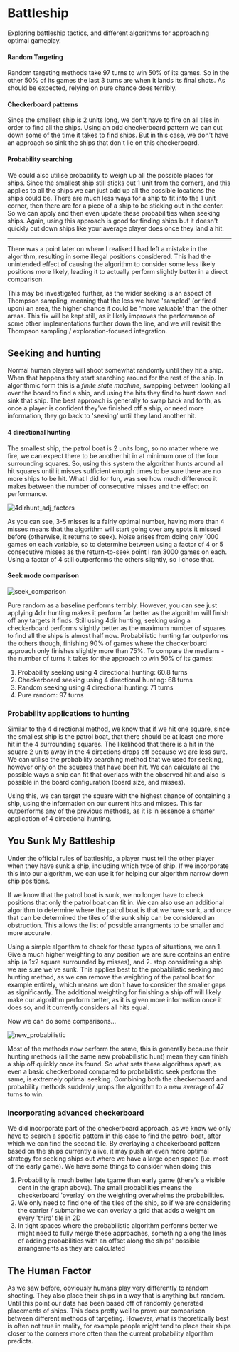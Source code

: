 # Battleship
Exploring battleship tactics, and different algorithms for approaching optimal gameplay.

#### Random Targeting
Random targeting methods take 97 turns to win 50% of its games. So in the other 50% of its games the last 3 turns are when it lands its final shots. As should be expected, relying on pure chance does terribly.
  
#### Checkerboard patterns
Since the smallest ship is 2 units long, we don't have to fire on all tiles in order to find all the ships. Using an odd checkerboard pattern we can cut down some of the time it takes to find ships. But in this case, we don't have an approach so sink the ships that don't lie on this checkerboard.

#### Probability searching
We could also utilise probability to weigh up all the possible places for ships. Since the smallest ship still sticks out 1 unit from the corners, and this applies to all the ships we can just add up all the possible locations the ships could be. There are much less ways for a ship to fit into the 1 unit corner, then there are for a piece of a ship to be sticking out in the center. So we can apply and then even update these probabilities when seeking ships.
Again, using this approach is good for finding ships but it doesn't quickly cut down ships like your average player does once they land a hit.

---
There was a point later on where I realised I had left a mistake in the algorithm, resulting in some illegal positions considered. This had the unintended effect of causing the algorithm to consider some less likely positions more likely, leading it to actually perform slightly better in a direct comparison.

This may be investigated further, as the wider seeking is an aspect of Thompson sampling, meaning that the less we have 'sampled' (or fired upon) an area, the higher chance it could be 'more valuable' than the other areas. This fix will be kept still, as it likely improves the performance of some other implementations further down the line, and we will revisit the Thompson sampling / exploration-focused integration.
  
## Seeking and hunting
Normal human players will shoot somewhat randomly until they hit a ship. When that happens they start searching around for the rest of the ship. In algorithmic form this is a *finite state machine*, swapping between looking all over the board to find a ship, and using the hits they find to hunt down and sink that ship. The best approach is generally to swap back and forth, as once a player is confident they've finished off a ship, or need more information, they go back to 'seeking' until they land another hit.

#### 4 directional hunting
The smallest ship, the patrol boat is 2 units long, so no matter where we fire, we can expect there to be another hit in at minimum one of the four surrounding squares.
So, using this system the algorithm hunts around all hit squares until it misses sufficient enough times to be sure there are no more ships to be hit. What I did for fun, was see how much difference it makes between the number of consecutive misses and the effect on performance.

![4dirhunt_adj_factors](https://user-images.githubusercontent.com/105332964/212787567-87302783-4ae9-4d72-b693-cae24c439153.png)


As you can see, 3-5 misses is a fairly optimal number, having more than 4 misses means that the algorithm will start going over any spots it missed before (otherwise, it returns to seek). Noise arises from doing only 1000 games on each variable, so to determine between using a factor of 4 or 5 consecutive misses as the return-to-seek point I ran 3000 games on each. Using a factor of 4 still outperforms the others slightly, so I chose that.

#### Seek mode comparison
![seek_comparison](https://user-images.githubusercontent.com/105332964/212787731-7def521e-ffc6-4711-be0b-399cb7ad8d26.png)

Pure random as a baseline performs terribly. However, you can see just applying 4dir hunting makes it perform far better as the algorithm will finish off any targets it finds. Still using 4dir hunting, seeking using a checkerboard performs slightly better as the maximum number of squares to find all the ships is almost half now.
Probabilistic hunting far outperforms the others though, finishing 90% of games where the checkerboard approach only finishes slightly more than 75%. To compare the medians -  the number of turns it takes for the approach to win 50% of its games:

1. Probability seeking using 4 directional hunting: 60.8 turns
2. Checkerboard seeking using 4 directional hunting: 68 turns
3. Random seeking using 4 directional hunting: 71 turns
4. Pure random: 97 turns

### Probability applications to hunting

Similar to the 4 directional method, we know that if we hit one square, since the smallest ship is the patrol boat, that there should be at least one more hit in the 4 surrounding squares. The likelihood that there is a hit in the square 2 units away in the 4 directions drops off because we are less sure. We can utilise the probability searching method that we used for seeking, however only on the squares that have been hit. We can calculate all the possible ways a ship can fit that overlaps with the observed hit and also is possible in the board configuration (board size, and misses).

Using this, we can target the square with the highest chance of containing a ship, using the information on our current hits and misses. This far outperforms any of the previous methods, as it is in essence a smarter application of 4 directional hunting.

## You Sunk My Battleship
Under the official rules of battleship, a player must tell the other player when they have sunk a ship, including which type of ship. If we incorporate this into our algorithm, we can use it for helping our algorithm narrow down ship positions.

If we know that the patrol boat is sunk, we no longer have to check positions that only the patrol boat can fit in. We can also use an additional algorithm to determine where the patrol boat is that we have sunk, and once that can be determined the tiles of the sunk ship can be considered an obstruction. This allows the list of possible arrangments to be smaller and more accurate.

Using a simple algorithm to check for these types of situations, we can 1. Give a much higher weighting to any position we are sure contains an entire ship (a 1x2 square surrounded by misses), and 2. stop considering a ship we are sure we've sunk. This applies best to the probabilistic seeking and hunting method, as we can remove the weighting of the patrol boat for example entirely, which means we don't have to consider the smaller gaps as significantly. The additional weighting for finishing a ship off will likely make our algorithm perform better, as it is given more information once it does so, and it currently considers all hits equal.

Now we can do some comparisons...

![new_probabilistic](https://user-images.githubusercontent.com/105332964/213365442-725e9885-7dfc-4745-ac87-2d1a60de8c22.png)

Most of the methods now perform the same, this is generally because their hunting methods (all the same new probabilistic hunt) mean they can finish a ship off quickly once its found. So what sets these algorithms apart, as even a basic checkerboard compared to probabilistic seek perform the same, is extremely optimal seeking. Combining both the checkerboard and probability methods suddenly jumps the algorithm to a new average of 47 turns to win.

### Incorporating advanced checkerboard
We did incorporate part of the checkerboard approach, as we know we only have to search a specific pattern in this case to find the patrol boat, after which we can find the second tile. By overlaying a checkerboard pattern based on the ships currently alive, it may push an even more optimal strategy for seeking ships out where we have a large open space (i.e. most of the early game). We have some things to consider when doing this

1. Probability is much better late tgame than early game (there's a visible dent in the graph above). The small probabilities means the checkerboard 'overlay' on the weighting overwhelms the probabilities.
2. We only need to find one of the tiles of the ship, so if we are considering the carrier / submarine we can overlay a grid that adds a weight on every 'third' tile in 2D
3. In tight spaces where the probabilistic algorithm performs better we might need to fully merge these approaches, something along the lines of adding probabilities with an offset along the ships' possible arrangements as they are calculated

## The Human Factor
As we saw before, obviously humans play very differently to random shooting. They also place their ships in a way that is anything but random. Until this point our data has been based off of randomly generated placements of ships. This does pretty well to prove our comparison between different methods of targeting. However, what is theoretically best is often not true in reality, for example people might tend to place their ships closer to the corners more often than the current probability algorithm predicts.
